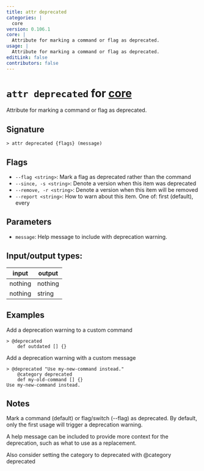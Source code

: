 ```yaml
---
title: attr deprecated
categories: |
  core
version: 0.106.1
core: |
  Attribute for marking a command or flag as deprecated.
usage: |
  Attribute for marking a command or flag as deprecated.
editLink: false
contributors: false
---
```

<!-- This file is automatically generated. Please edit the command in https://github.com/nushell/nushell instead. -->

# `attr deprecated` for [core](/commands/categories/core.md)

<div class='command-title'>Attribute for marking a command or flag as deprecated.</div>

## Signature

```> attr deprecated {flags} (message)```

## Flags

 -  `--flag <string>`: Mark a flag as deprecated rather than the command
 -  `--since, -s <string>`: Denote a version when this item was deprecated
 -  `--remove, -r <string>`: Denote a version when this item will be removed
 -  `--report <string>`: How to warn about this item. One of: first (default), every

## Parameters

 -  `message`: Help message to include with deprecation warning.


## Input/output types:

| input   | output  |
| ------- | ------- |
| nothing | nothing |
| nothing | string  |
## Examples

Add a deprecation warning to a custom command
```nu
> @deprecated
    def outdated [] {}

```

Add a deprecation warning with a custom message
```nu
> @deprecated "Use my-new-command instead."
    @category deprecated
    def my-old-command [] {}
Use my-new-command instead.
```

## Notes
Mark a command (default) or flag/switch (--flag) as deprecated. By default, only the first usage will trigger a deprecation warning.

A help message can be included to provide more context for the deprecation, such as what to use as a replacement.

Also consider setting the category to deprecated with @category deprecated